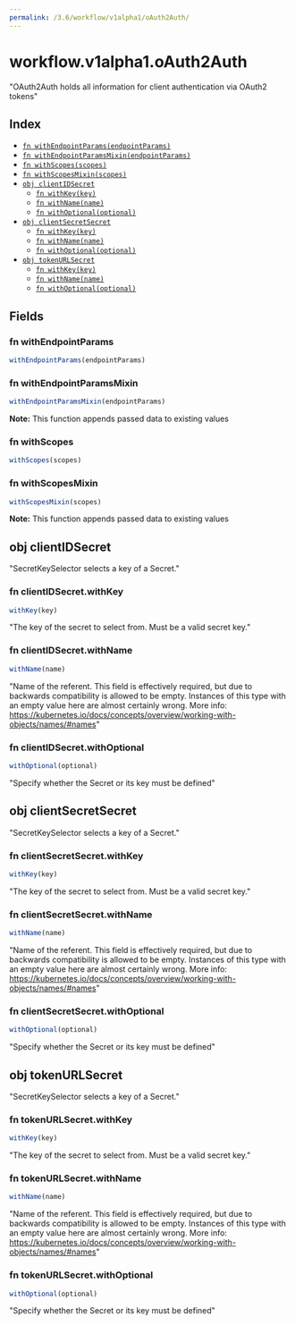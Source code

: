 ```yaml
---
permalink: /3.6/workflow/v1alpha1/oAuth2Auth/
---
```


# workflow.v1alpha1.oAuth2Auth

"OAuth2Auth holds all information for client authentication via OAuth2 tokens"

## Index

* [`fn withEndpointParams(endpointParams)`](#fn-withendpointparams)
* [`fn withEndpointParamsMixin(endpointParams)`](#fn-withendpointparamsmixin)
* [`fn withScopes(scopes)`](#fn-withscopes)
* [`fn withScopesMixin(scopes)`](#fn-withscopesmixin)
* [`obj clientIDSecret`](#obj-clientidsecret)
  * [`fn withKey(key)`](#fn-clientidsecretwithkey)
  * [`fn withName(name)`](#fn-clientidsecretwithname)
  * [`fn withOptional(optional)`](#fn-clientidsecretwithoptional)
* [`obj clientSecretSecret`](#obj-clientsecretsecret)
  * [`fn withKey(key)`](#fn-clientsecretsecretwithkey)
  * [`fn withName(name)`](#fn-clientsecretsecretwithname)
  * [`fn withOptional(optional)`](#fn-clientsecretsecretwithoptional)
* [`obj tokenURLSecret`](#obj-tokenurlsecret)
  * [`fn withKey(key)`](#fn-tokenurlsecretwithkey)
  * [`fn withName(name)`](#fn-tokenurlsecretwithname)
  * [`fn withOptional(optional)`](#fn-tokenurlsecretwithoptional)

## Fields

### fn withEndpointParams

```ts
withEndpointParams(endpointParams)
```



### fn withEndpointParamsMixin

```ts
withEndpointParamsMixin(endpointParams)
```



**Note:** This function appends passed data to existing values

### fn withScopes

```ts
withScopes(scopes)
```



### fn withScopesMixin

```ts
withScopesMixin(scopes)
```



**Note:** This function appends passed data to existing values

## obj clientIDSecret

"SecretKeySelector selects a key of a Secret."

### fn clientIDSecret.withKey

```ts
withKey(key)
```

"The key of the secret to select from.  Must be a valid secret key."

### fn clientIDSecret.withName

```ts
withName(name)
```

"Name of the referent. This field is effectively required, but due to backwards compatibility is allowed to be empty. Instances of this type with an empty value here are almost certainly wrong. More info: https://kubernetes.io/docs/concepts/overview/working-with-objects/names/#names"

### fn clientIDSecret.withOptional

```ts
withOptional(optional)
```

"Specify whether the Secret or its key must be defined"

## obj clientSecretSecret

"SecretKeySelector selects a key of a Secret."

### fn clientSecretSecret.withKey

```ts
withKey(key)
```

"The key of the secret to select from.  Must be a valid secret key."

### fn clientSecretSecret.withName

```ts
withName(name)
```

"Name of the referent. This field is effectively required, but due to backwards compatibility is allowed to be empty. Instances of this type with an empty value here are almost certainly wrong. More info: https://kubernetes.io/docs/concepts/overview/working-with-objects/names/#names"

### fn clientSecretSecret.withOptional

```ts
withOptional(optional)
```

"Specify whether the Secret or its key must be defined"

## obj tokenURLSecret

"SecretKeySelector selects a key of a Secret."

### fn tokenURLSecret.withKey

```ts
withKey(key)
```

"The key of the secret to select from.  Must be a valid secret key."

### fn tokenURLSecret.withName

```ts
withName(name)
```

"Name of the referent. This field is effectively required, but due to backwards compatibility is allowed to be empty. Instances of this type with an empty value here are almost certainly wrong. More info: https://kubernetes.io/docs/concepts/overview/working-with-objects/names/#names"

### fn tokenURLSecret.withOptional

```ts
withOptional(optional)
```

"Specify whether the Secret or its key must be defined"